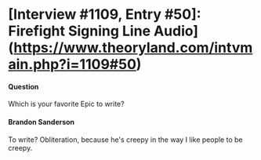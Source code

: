 # [Interview #1109, Entry #50]: Firefight Signing Line Audio](https://www.theoryland.com/intvmain.php?i=1109#50)

#### Question

Which is your favorite Epic to write?

#### Brandon Sanderson

To write? Obliteration, because he's creepy in the way I like people to be creepy.

